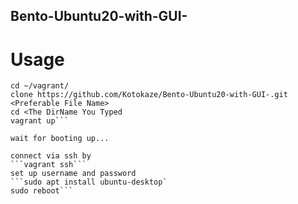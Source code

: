 ## Bento-Ubuntu20-with-GUI-

# Usage
  
  ```mkdir ~/vagrant
  cd ~/vagrant/
  clone https://github.com/Kotokaze/Bento-Ubuntu20-with-GUI-.git <Preferable File Name>
  cd <The DirName You Typed
  vagrant up```  
  
  wait for booting up...
  
  connect via ssh by  
  ```vagrant ssh```
  set up username and password  
  ```sudo apt install ubuntu-desktop`
  sudo reboot```
